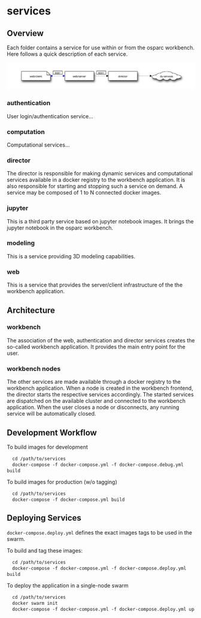 # services

## Overview

Each folder contains a service for use within or from the osparc workbench. Here follows a quick description of each service.

[![service-web](../docs/img/service-web.svg)](http://interactive.blockdiag.com/?compression=deflate&src=eJxdjs0KwjAQhO99imXPFtNbpcYXkR7ys2hw6UqSKiK-uymxiF7nm28Yy-IuPpgTPBsAvJPdOg40ZYRjOpsr6UkyjUOB_tEmirfgKH0YaEDHMnsshX993x5qsEgUyx4bS6x3qu824IQlastz3f4pFtGHSC5LXCXsleqw3ljRUvteGprXG1PtQR0)

### authentication

User login/authentication service...

### computation

Computational services...

### director

The director is responsible for making dynamic services and computational services available in a docker registry to the workbench application.
It is also responsible for starting and stopping such a service on demand. A service may be composed of 1 to N connected docker images.

### jupyter

This is a third party service based on jupyter notebook images. It brings the jupyter notebook in the osparc workbench.

### modeling

This is a service providing 3D modeling capabilities.

### web

This is a service that provides the server/client infrastructure of the the workbench application.

## Architecture

### workbench

The association of the web, authentication and director services creates the so-called workbench application. It provides the main entry point for the user.

### workbench nodes

The other services are made available through a docker registry to the workbench application.
When a node is created in the workbench frontend, the director starts the respective services accordingly.
The started services are dispatched on the available cluster and connected to the workbench application.
When the user closes a node or disconnects, any running service will be automatically closed.

## Development Workflow

To build images for development

```!bash
  cd /path/to/services
  docker-compose -f docker-compose.yml -f docker-compose.debug.yml build
```

To build images for production (w/o tagging)

```!bash
  cd /path/to/services
  docker-compose -f docker-compose.yml build
```

## Deploying Services

``docker-compose.deploy.yml`` defines the exact images tags to be used in the swarm.

To build and tag these images:

```!bash
  cd /path/to/services
  docker-compose -f docker-compose.yml -f docker-compose.deploy.yml build
```

To deploy the application in a single-node swarm

```!bash
  cd /path/to/services
  docker swarm init
  docker-compose -f docker-compose.yml -f docker-compose.deploy.yml up
```
